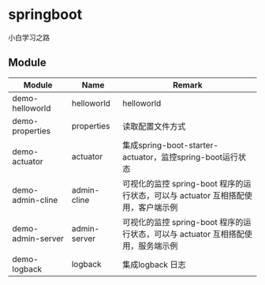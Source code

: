 # springboot

小白学习之路

## Module

| Module            | Name         | Remark                                                       |
| ----------------- | ------------ | ------------------------------------------------------------ |
| demo-helloworld   | helloworld   | helloworld                                                   |
| demo-properties   | properties   | 读取配置文件方式                                             |
| demo-actuator     | actuator     | 集成spring-boot-starter-actuator，监控spring-boot运行状态    |
| demo-admin-cline  | admin-cline  | 可视化的监控 spring-boot 程序的运行状态，可以与 actuator 互相搭配使用，客户端示例 |
| demo-admin-server | admin-server | 可视化的监控 spring-boot 程序的运行状态，可以与 actuator 互相搭配使用，服务端示例 |
| demo-logback      | logback      | 集成logback 日志                                             |



